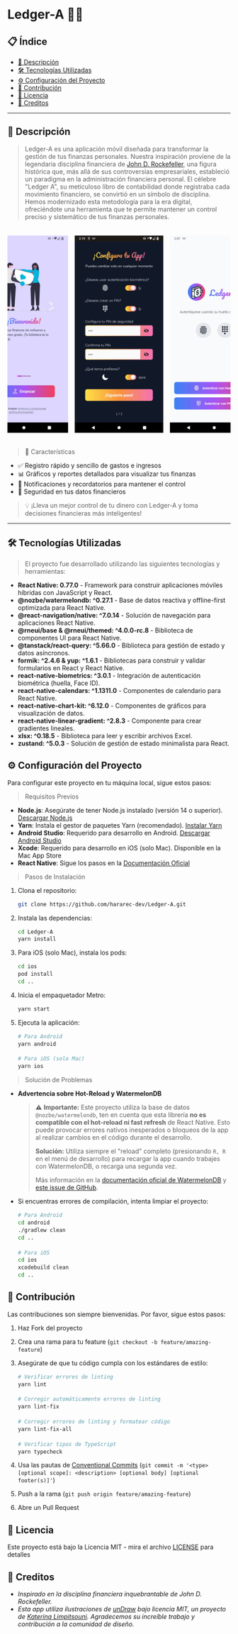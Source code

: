 # Ledger-A 💸✨

## 📋 Índice
- [📖 Descripción](#-descripción)
- [🛠️ Tecnologías Utilizadas](#️-tecnologías-utilizadas)
- [⚙️ Configuración del Proyecto](#️-configuración-del-proyecto)
- [🤝 Contribución](#-contribución)
- [📄 Licencia](#-licencia)
- [👏 Creditos](#-creditos)

---

<div id="-descripción">

## 📖 Descripción 

> Ledger-A es una aplicación móvil diseñada para transformar la gestión de tus finanzas personales. Nuestra inspiración proviene de la legendaria disciplina financiera de [John D. Rockefeller](https://es.wikipedia.org/wiki/John_D._Rockefeller#Infancia), una figura histórica que, más allá de sus controversias empresariales, estableció un paradigma en la administración financiera personal. El célebre "Ledger A", su meticuloso libro de contabilidad donde registraba cada movimiento financiero, se convirtió en un símbolo de disciplina. Hemos modernizado esta metodología para la era digital, ofreciéndote una herramienta que te permite mantener un control preciso y sistemático de tus finanzas personales.

</div>

<div align="center">
  <div style="display: flex; flex-direction: row; overflow-x: auto; gap: 15px; padding: 20px 0; justify-content: center;">
    <img src="./screenshots/screenshot_1.jpeg" alt="Dashboard" width="200" style="flex-shrink: 0;">
    <img src="./screenshots/screenshot_2.jpeg" alt="Categorías" width="200" style="flex-shrink: 0;">
    <img src="./screenshots/screenshot_3.jpeg" alt="Reportes 1" width="200" style="flex-shrink: 0;">
  </div>
</div>

> 🚀 Características
- ✅ Registro rápido y sencillo de gastos e ingresos
- 📊 Gráficos y reportes detallados para visualizar tus finanzas
- 🔔 Notificaciones y recordatorios para mantener el control
- 🔐 Seguridad en tus datos financieros

> 💡 ¡Lleva un mejor control de tu dinero con Ledger-A y toma decisiones financieras más inteligentes! 

---

<div id="️-tecnologías-utilizadas">

## 🛠️ Tecnologías Utilizadas

> El proyecto fue desarrollado utilizando las siguientes tecnologías y herramientas:

- **React Native: 0.77.0** - Framework para construir aplicaciones móviles híbridas con JavaScript y React.
- **@nozbe/watermelondb: ^0.27.1** - Base de datos reactiva y offline-first optimizada para React Native.
- **@react-navigation/native: ^7.0.14** - Solución de navegación para aplicaciones React Native.
- **@rneui/base & @rneui/themed: ^4.0.0-rc.8** - Biblioteca de componentes UI para React Native.
- **@tanstack/react-query: ^5.66.0** - Biblioteca para gestión de estado y datos asíncronos.
- **formik: ^2.4.6 & yup: ^1.6.1** - Bibliotecas para construir y validar formularios en React y React Native.
- **react-native-biometrics: ^3.0.1** - Integración de autenticación biométrica (huella, Face ID).
- **react-native-calendars: ^1.1311.0** - Componentes de calendario para React Native.
- **react-native-chart-kit: ^6.12.0** - Componentes de gráficos para visualización de datos.
- **react-native-linear-gradient: ^2.8.3** - Componente para crear gradientes lineales.
- **xlsx: ^0.18.5** - Biblioteca para leer y escribir archivos Excel.
- **zustand: ^5.0.3** - Solución de gestión de estado minimalista para React.

</div>

<div id="️-configuración-del-proyecto">

## ⚙️ Configuración del Proyecto

Para configurar este proyecto en tu máquina local, sigue estos pasos:

> Requisitos Previos

- **Node.js**: Asegúrate de tener Node.js instalado (versión 14 o superior). [Descargar Node.js](https://nodejs.org/)
- **Yarn**: Instala el gestor de paquetes Yarn (recomendado). [Instalar Yarn](https://yarnpkg.com/getting-started/install)
- **Android Studio**: Requerido para desarrollo en Android. [Descargar Android Studio](https://developer.android.com/studio)
- **Xcode**: Requerido para desarrollo en iOS (solo Mac). Disponible en la Mac App Store
- **React Native**: Sigue los pasos en la [Documentación Oficial](https://reactnative.dev/docs/set-up-your-environment)

> Pasos de Instalación

1. Clona el repositorio:
   ```bash
   git clone https://github.com/hararec-dev/Ledger-A.git
   ```

2. Instala las dependencias:
   ```bash
   cd Ledger-A
   yarn install
   ```

3. Para iOS (solo Mac), instala los pods:
   ```bash
   cd ios
   pod install
   cd ..
   ```

5. Inicia el empaquetador Metro:
   ```bash
   yarn start
   ```

6. Ejecuta la aplicación:
   ```bash
   # Para Android
   yarn android

   # Para iOS (solo Mac)
   yarn ios
   ```

> Solución de Problemas

- **Advertencia sobre Hot-Reload y WatermelonDB**
  
  > ⚠️ **Importante:** Este proyecto utiliza la base de datos `@nozbe/watermelondb`, ten en cuenta que esta librería **no es compatible con el hot-reload ni fast refresh** de React Native. Esto puede provocar errores nativos inesperados o bloqueos de la app al realizar cambios en el código durante el desarrollo.  
  > 
  > **Solución:** Utiliza siempre el "reload" completo (presionando `R, R` en el menú de desarrollo) para recargar la app cuando trabajes con WatermelonDB, o recarga una segunda vez.  
  > 
  > Más información en la [documentación oficial de WatermelonDB](https://watermelondb.dev/docs/Troubleshooting.html) y [este issue de GitHub](https://github.com/Nozbe/WatermelonDB/issues/617).

- Si encuentras errores de compilación, intenta limpiar el proyecto:
  ```bash
  # Para Android
  cd android
  ./gradlew clean
  cd ..

  # Para iOS
  cd ios
  xcodebuild clean
  cd ..
  ```

</div>

<div id="-contribución">

## 🤝 Contribución

Las contribuciones son siempre bienvenidas. Por favor, sigue estos pasos:

1. Haz Fork del proyecto
2. Crea una rama para tu feature (`git checkout -b feature/amazing-feature`)
3. Asegúrate de que tu código cumpla con los estándares de estilo:
   ```bash
   # Verificar errores de linting
   yarn lint
   
   # Corregir automáticamente errores de linting
   yarn lint-fix
   
   # Corregir errores de linting y formatear código
   yarn lint-fix-all
   
   # Verificar tipos de TypeScript
   yarn typecheck
   ```

4. Usa las pautas de [Conventional Commits](https://www.conventionalcommits.org/en/v1.0.0/) (`git commit -m '<type>[optional scope]: <description> [optional body] [optional footer(s)]'`)
5. Push a la rama (`git push origin feature/amazing-feature`)
6. Abre un Pull Request

</div>

<div id="-licencia">

## 📄 Licencia

Este proyecto está bajo la Licencia MIT - mira el archivo [LICENSE](LICENSE) para detalles

</div>

<div id="-creditos">

## 👏 Creditos

- _Inspirado en la disciplina financiera inquebrantable de John D. Rockefeller._
- _Esta app utiliza ilustraciones de [unDraw](https://undraw.co/) bajo licencia MIT, un proyecto de [Katerina Limpitsouni](https://x.com/ninalimpi). Agradecemos su increíble trabajo y contribución a la comunidad de diseño._
<!-- - Diseño UI [Nombre del Diseñador] -->

</div>
